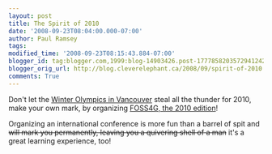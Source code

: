 ```yaml
---
layout: post
title: The Spirit of 2010
date: '2008-09-23T08:04:00.000-07:00'
author: Paul Ramsey
tags: 
modified_time: '2008-09-23T08:15:43.884-07:00'
blogger_id: tag:blogger.com,1999:blog-14903426.post-1777858203572941242
blogger_orig_url: http://blog.cleverelephant.ca/2008/09/spirit-of-2010.html
comments: True
---
```


Don't let the [Winter Olympics in Vancouver](http://www.vancouver2010.com/) steal all the thunder for 2010, make your own mark, by organizing [FOSS4G, the 2010 edition](http://lists.osgeo.org/pipermail/discuss/2008-September/004341.html)!

Organizing an international conference is more fun than a barrel of spit and <strike>will mark you permanently, leaving you a quivering shell of a man</strike> it's a great learning experience, too!


